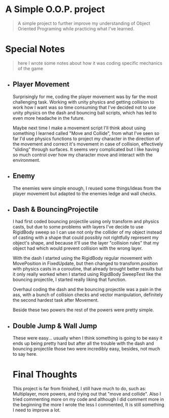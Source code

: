 # A Simple O.O.P. project
> A simple project to further improve my understanding of Object
> Oriented Programing while practicing what I've learned.


# Special Notes
> here I wrote some notes about how it was coding specific mechanics of the game


 - ## Player Movement
   Surprisingly for me, coding the player movement was by far the most challenging task. Working with unity physics and getting collision to work how I want was so time consuming that I've decided not to use unity physics on the dash and bouncing ball scripts, which has led to even more headache in the future.
   
   Maybe next time I make a movement script I'll think about using something I learned called "Move and Collide", from what I've seen so far I'd  use physics functions to project my character in the direction of the movement and correct it's movement in case of collision, effectively "sliding" through surfaces. It seems very complicated but I like having so much control over how my character move and interact with the environment.

- ## Enemy
	The enemies were simple enough, I reused some things/ideas from the player movement but adapted to the enemies ledge and wall checks.
	
- ## Dash & BouncingProjectile
	I had first coded bouncing projectile using only transform and physics casts, but due to some problems with layers I've decide to use RigidBody sweep so I can use not only the collider of my object instead of casting with a shape that could possibly not rightfully represent my object's shape, and because it'll use the layer "collision rules" that my object had which would prevent collision with the wrong layer.

	With the dash I started using the RigidBody regular movement with MovePosition in FixedUpdate, but then changed to transform.position with physics casts in a coroutine, that already brought better results but it only really worked when I started using RigidBody SweepTest like the bouncing projectile, I started really liking that function.
	
	Overhaul coding the dash and the bouncing projectile was a pain in the ass, with a bunch of collision checks and vector manipulation, definitely the second hardest task after Movement.

	Beside these two powers the rest of the powers were pretty simple.
	
- ## Double Jump & Wall Jump
	These were easy... usually when I think something is going to be easy it ends up being pretty hard but after all the trouble with the dash and bouncing projectile those two were incredibly easy, besides, not much to say here.
	
	# Final Thoughts
	This project is far from finished, I still have much to do, such as: Multiplayer, more powers, and trying out that "move and collide". Also I tried commenting more on my code and although I did comment more in the beginning the more I wrote the less I commented, It is still something I need to improve a lot.  



